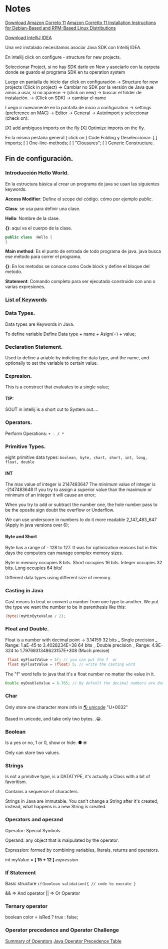 #  Notes

[Download Amazon Correto 11](https://aws.amazon.com/es/corretto/)
[Amazon Corretto 11 Installation Instructions for Debian-Based and RPM-Based Linux Distributions](https://docs.aws.amazon.com/corretto/latest/corretto-11-ug/generic-linux-install.html)

[Download IntelliJ IDEA](https://www.jetbrains.com/idea/download/#section=linux)

Una vez instalado necesitamos asociar Java SDK con Intellij IDEA.

En intellij click on configure - structure for new projects.

Seleccionar Project, si no hay SDK darle en New y asociarlo con la carpeta donde se guardo el programa SDK en tu operation system

Luego en pantalla de inicio dar click en configuración -> Structure for new projects (Click in project) -> Cambiar no SDK por la versión de Java que amos a usar, si no aparece -> (click on new) -> buscar el folder de instalación. -> (Click on SDK) -> cambiar el name

Luego ir nuevamente en la pantalla de inicio a configuration -> settings (preference on MAC) -> Editor -> General -> Autoimport y seleccionar (check on):

[X] add ambiguos imports on the fly
[X] Optimize imports on the fly.

En la misma pestaña general ( click on ) Code Folding y Deseleccionar:
[ ] imports;
[ ] One-line-methods;
[ ] "Clousures";
[ ] Generic Constructure.

Fin de configuración.
---------------------
### Introducción Hello World.



En la estructura básica al crear un programa de java se usan las siguientes keywords.

**Access Modifier**: Define el scope del código. cómo por ejemplo *public*.

**Class**: se usa para definir una clase. 

**Hello**: Nombre de la clase.

**{}**: aquí va el cuerpo de la clase.

```java
public class  Hello {
}
```

**Main method**: Es el punto de entrada de todo programa de java. java busca ese método para correr el programa.

**{}**: En los metodos se conoce como Code block y define el bloque del metodo.

**Statement**: Comando completo para ser ejecutado construido con uno o varias expresiones.

### [List of Keywords](https://en.wikipedia.org/wiki/List_of_Java_keywords)

### Data Types.

Data types are Keywords in Java.

To define variable Define Data type + name + Asign(=) + value;

### Declaration Statement.

Used to define a ariable by indicting the data type, and the name, and optionally to set the variable to certain value.

### Expresion.

This is a construct that evaluates to a single value;

#### TIP:
SOUT in intellij is a short cut to System.out....

### Operators.

Perform Operations: `+ - / *`

### Primitive Types.

eight primitive data types:
`boolean, byte, chart, short, int, long, float, double`

#### INT

The max value of integer is 2147483647
The minimum value of integer is -2147483648
If you try to assign a superior value than the maximum or minimum of an integer it will cause an error;

When you try to add or subtract the number one, the hole number pass to be the oposite sign doubt the overflow or Underflow.

We can use underscore in numbers to do it more readable 2_147_483_647 (Apply in java versions over 6);

#### Byte and Short

Byte has a range of - 128 to 127. It was for optimization reasons but in this days the computers can manage complex memory sizes.

Byte in memory occupies 8 bits.
Short occupies 16 bits.
Integer occupies 32 bits.
Long occupies 64 bits!

Different data types using different size of memory.

### Casting in Java

Cast means to treat or convert a number from one type to another. We put the type we want the number to be in parenthesis like this:

```java 
(byte)(myMinByteValue / 2);
```

### Float and Double.

Float is a number with decimal point -> 3.14159
32 bits _ Single precision _ Range: 1.aE-45 to 3.4028234E+38
64 bits _ Double precision _ Range: 4.9E-324 to 1.7976931348623157E+308 (Much precise)

```java
 float myFloatValue = 5f; // you can put the f  or
 float myFloatValue = (float) 5; // write the casting word
```
The "f" word tells to java that it's a float number no matter the value in it.
```java
Double myDoubleValue = 6.765; // By default the decimal numbers are doubles
 ```

### Char

Only store one character more info in [🌎 unicode](https://unicode-table.com/) "U+0032"

Based in unicode, and take only two bytes. .😀.

### Boolean

Is a yes or no, 1 or 0, show or hide. ● ⦿

Only can store two values.

### Strings

Is not a primitive type, is a DATATYPE, it's actually a Class with a bit of favoritism.

Contains a sequence of characters.

Strings in Java are immutable. You can't change a String after it's created, instead, what happens is a new String is created.

### Operators and operand

Operator: Special Symbols.

Operand: any object that is maipulated by the operator.

Expression: formed by combining variables, literals, returns and operators.

int myValue = **[ 15 + 12 ]** _expression_

### If Statement

Basic structure
```if(boolean validation){ // code to execute }```

&& => And operator
|| => Or Operator

### Ternary operator

boolean color =  isRed ? true : false;

### Operator precedence and Operator Challenge

[Summary of Operators](https://docs.oracle.com/javase/tutorial/java/nutsandbolts/opsummary.html)
[Java Operator Precedence Table](http://www.cs.bilkent.edu.tr/~guvenir/courses/CS101/op_precedence.html)


 